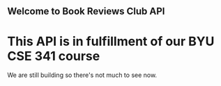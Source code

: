 ## Welcome to Book Reviews Club API
# This API is in fulfillment of our BYU CSE 341 course

We are still building so there's not much to see now.

